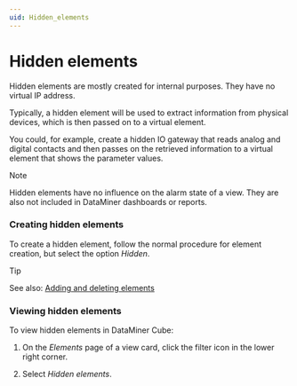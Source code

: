 ```yaml
---
uid: Hidden_elements
---
```


# Hidden elements

Hidden elements are mostly created for internal purposes. They have no virtual IP address.

Typically, a hidden element will be used to extract information from physical devices, which is then passed on to a virtual element.

You could, for example, create a hidden IO gateway that reads analog and digital contacts and then passes on the retrieved information to a virtual element that shows the parameter values.

> [!NOTE]
> Hidden elements have no influence on the alarm state of a view. They are also not included in DataMiner dashboards or reports.

### Creating hidden elements

To create a hidden element, follow the normal procedure for element creation, but select the option *Hidden*.

> [!TIP]
> See also:
> [Adding and deleting elements](xref:Adding_and_deleting_elements)

### Viewing hidden elements

To view hidden elements in DataMiner Cube:

1. On the *Elements* page of a view card, click the filter icon in the lower right corner.

2. Select *Hidden elements*.
